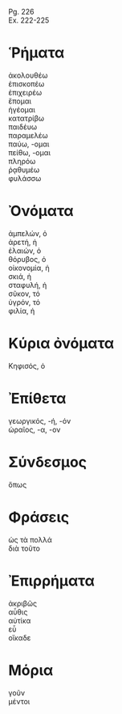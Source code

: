 Pg. 226   
Ex. 222-225  
# Ῥήματα  
ἀκολουθέω  
ἐπισκοπέω  
ἐπιχειρέω  
ἕπομαι  
ἡγέομαι  
κατατρίβω  
παιδέυω  
παραμελέω  
παύω, -ομαι  
πείθω, -ομαι  
πληρόω  
ῥᾳθυμέω  
φυλάσσω  
# Ὀνόματα  
ἀμπελών, ὁ  
ἀρετή, ἡ  
ἐλαιών, ὁ  
θόρυβος, ὁ  
οἰκονομία, ἡ  
σκιά, ἡ  
σταφυλή, ἡ  
σῦκον, τό  
ὑγρόν, τό  
φιλία, ἡ  
# Κύρια ὀνόματα  
Κηφισός, ὁ  
# Ἐπίθετα  
γεωργικός, -ή, -όν  
ὡραῖος, -α, -ον  
# Σύνδεσμος  
ὅπως  
# Φράσεις  
ὡς τὰ πολλά  
διὰ τοῦτο  
# Ἐπιρρήματα  
ἀκριβῶς  
αὖθις  
αὐτίκα  
εὖ  
οἴκαδε  
# Μόρια  
γοῦν  
μέντοι